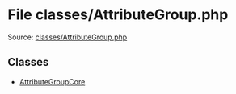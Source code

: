 File classes/AttributeGroup.php
=========

Source: [classes/AttributeGroup.php](https://github.com/PrestaShop/PrestaShop/blob/1.5.6.3/classes/AttributeGroup.php)


Classes
-------

* [AttributeGroupCore](class.AttributeGroupCore.md)

